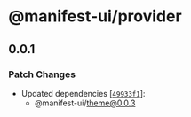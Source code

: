 # @manifest-ui/provider

## 0.0.1
### Patch Changes

- Updated dependencies [[`49933f1`](https://github.com/project44/manifest-ui/commit/49933f19a88a4054018a2f251bdae9b8e6819aab)]:
  - @manifest-ui/theme@0.0.3
